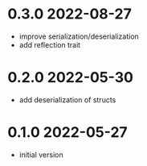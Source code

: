 # 0.3.0 2022-08-27

* improve serialization/deserialization
* add reflection trait

# 0.2.0 2022-05-30

* add deserialization of structs

# 0.1.0 2022-05-27

* initial version